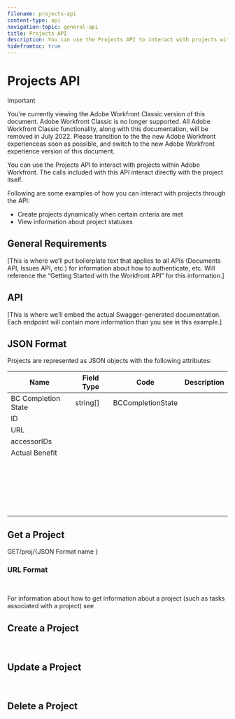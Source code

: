 ```yaml
---
filename: projects-api
content-type: api
navigation-topic: general-api
title: Projects API
description: You can use the Projects API to interact with projects within Adobe Workfront. The calls included with this API interact directly with the project itself.
hidefromtoc: true
---
```


# Projects API

>[!IMPORTANT]
>
>You're currently viewing the Adobe Workfront Classic version of this document. Adobe Workfront Classic is no longer supported. All Adobe Workfront Classic functionality, along with this documentation, will be removed in July 2022. Please transition to the the new Adobe Workfront experienceas soon as possible, and switch to the new Adobe Workfront experience version of this document.

You can use the Projects API to interact with projects within Adobe Workfront. The calls included with this API interact directly with the project itself.

Following are some examples of how you can interact with projects through the API:

* Create projects dynamically when certain criteria are met
* View information about project statuses

## General Requirements

[This is where we’ll put boilerplate text that applies to all APIs (Documents API, Issues API, etc.) for information about how to authenticate, etc. Will reference the “Getting Started with the Workfront API” for this information.]

## API

[This is where we’ll embed the actual Swagger-generated documentation. Each endpoint will contain more information than you see in this example.]

## JSON Format

Projects are represented as JSON objects with the following attributes:

| **Name** |**Field Type** |**Code** |**Description** |
|---|---|---|---|
| BC Completion State |string[] |BCCompletionState |&nbsp; |
| ID |&nbsp; |&nbsp; |&nbsp; |
| URL |&nbsp; |&nbsp; |&nbsp; |
| accessorIDs |&nbsp; |&nbsp; |&nbsp; |
| Actual Benefit |&nbsp; |&nbsp; |&nbsp; |
| &nbsp; |&nbsp; |&nbsp; |&nbsp; |
| &nbsp; |&nbsp; |&nbsp; |&nbsp; |
| &nbsp; |&nbsp; |&nbsp; |&nbsp; |
| &nbsp; |&nbsp; |&nbsp; |&nbsp; |
| &nbsp; |&nbsp; |&nbsp; |&nbsp; |

## Get a Project

GET/proj/{JSON Format name }

### URL Format

&nbsp;

For information about how to get information about a project (such as tasks associated with a project) see

## Create a Project

&nbsp;

## Update a Project

&nbsp;

## Delete a Project

&nbsp;
